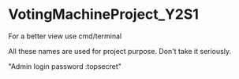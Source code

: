 # VotingMachineProject_Y2S1
 For a better view use cmd/terminal
 
 All these names are used for project purpose. Don't take it seriously.
 
 "Admin login password :topsecret"
